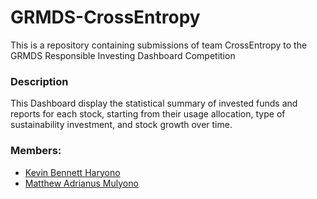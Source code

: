 # GRMDS-CrossEntropy
This is a repository containing submissions of team CrossEntropy to the GRMDS Responsible Investing Dashboard Competition
### Description
This Dashboard display the statistical summary of invested funds and reports for each stock, starting from their usage allocation, type of sustainability investment, and stock growth over time.
### Members:
- [Kevin Bennett Haryono](https://github.com/kevinbennetth)
- [Matthew Adrianus Mulyono](https://github.com/Matthew1906)
